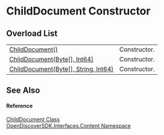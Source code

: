 # ChildDocument Constructor


## Overload List
<table>
<tr>
<td><a href="69930f6b-e395-8969-3ed7-40fdf54f4030">ChildDocument()</a></td>
<td>Constructor.</td></tr>
<tr>
<td><a href="77952faf-2b2a-08bd-afd5-6d42f6520e6c">ChildDocument(Byte[], Int64)</a></td>
<td>Constructor.</td></tr>
<tr>
<td><a href="676ac05d-7da9-c52e-52d4-8085ec0f0910">ChildDocument(Byte[], String, Int64)</a></td>
<td>Constructor.</td></tr>
</table>

## See Also


#### Reference
<a href="b03bea52-0626-6949-6cc8-dc453414dd35">ChildDocument Class</a>  
<a href="79f11d04-c275-b915-db5b-ab2227989555">OpenDiscoverSDK.Interfaces.Content Namespace</a>  
